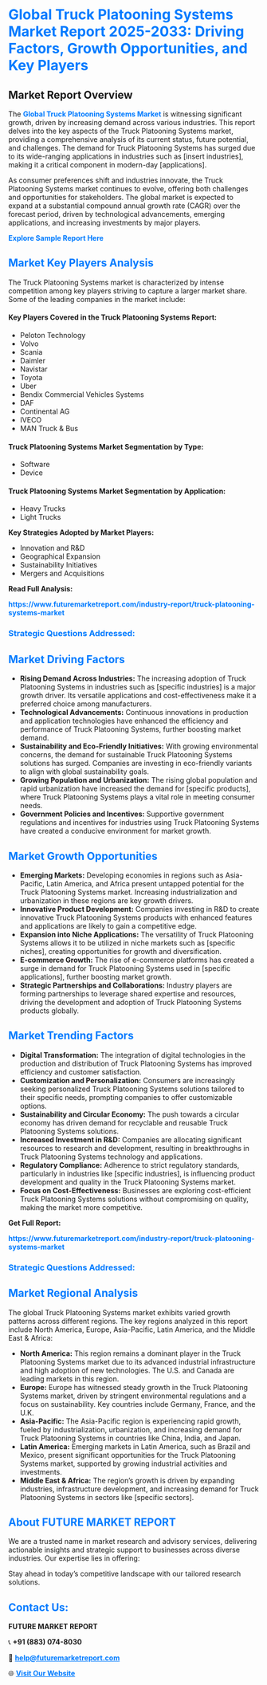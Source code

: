 <h1 style="color: #007BFF;">Global Truck Platooning Systems Market Report 2025-2033: Driving Factors, Growth Opportunities, and Key Players</h1>

<section id="overview">
<h2>Market Report Overview</h2>
<p>The <a href="https://www.futuremarketreport.com/industry-report/truck-platooning-systems-market" style="color: #007BFF; text-decoration: none;"><strong>Global Truck Platooning Systems Market</strong></a> is witnessing significant growth, driven by increasing demand across various industries. This report delves into the key aspects of the Truck Platooning Systems market, providing a comprehensive analysis of its current status, future potential, and challenges. The demand for Truck Platooning Systems has surged due to its wide-ranging applications in industries such as [insert industries], making it a critical component in modern-day [applications].</p>
<p>As consumer preferences shift and industries innovate, the Truck Platooning Systems market continues to evolve, offering both challenges and opportunities for stakeholders. The global market is expected to expand at a substantial compound annual growth rate (CAGR) over the forecast period, driven by technological advancements, emerging applications, and increasing investments by major players.</p>
</section>

<section id="overview">
<p><a href="https://www.futuremarketreport.com/request-sample/reportId=26252" style="color: #007BFF; text-decoration: none;"><strong>Explore Sample Report Here</strong></a></p>
</section>

<section id="key-players">
<h2 style="color: #007BFF;">Market Key Players Analysis</h2>
<p>The Truck Platooning Systems market is characterized by intense competition among key players striving to capture a larger market share. Some of the leading companies in the market include:</p>
<h4>Key Players Covered in the Truck Platooning Systems Report:</h4>
<ul><li>Peloton Technology</li><li>Volvo</li><li>Scania</li><li>Daimler</li><li>Navistar</li><li>Toyota</li><li>Uber</li><li>Bendix Commercial Vehicles Systems</li><li>DAF</li><li>Continental AG</li><li>IVECO</li><li>MAN Truck &amp; Bus</li></ul>
<h4>Truck Platooning Systems Market Segmentation by Type:</h4>
<ul><li>Software</li><li>Device</li></ul>

<h4>Truck Platooning Systems Market Segmentation by Application:</h4>
<ul><li>Heavy Trucks</li><li>Light Trucks</li></ul>
<p><strong>Key Strategies Adopted by Market Players:</strong></p>
<ul>
<li>Innovation and R&D</li>
<li>Geographical Expansion</li>
<li>Sustainability Initiatives</li>
<li>Mergers and Acquisitions</li>
</ul>
</section>

<section>
<p><strong>Read Full Analysis: </strong></p><a href="https://www.futuremarketreport.com/industry-report/truck-platooning-systems-market" style="color: #007BFF; text-decoration: none;"><strong>https://www.futuremarketreport.com/industry-report/truck-platooning-systems-market</strong></a>
<h3 style="color: #007BFF;">Strategic Questions Addressed:</h3>
</section>

<section id="driving-factors">
<h2 style="color: #007BFF;">Market Driving Factors</h2>
<ul>
<li><strong>Rising Demand Across Industries:</strong> The increasing adoption of Truck Platooning Systems in industries such as [specific industries] is a major growth driver. Its versatile applications and cost-effectiveness make it a preferred choice among manufacturers.</li>
<li><strong>Technological Advancements:</strong> Continuous innovations in production and application technologies have enhanced the efficiency and performance of Truck Platooning Systems, further boosting market demand.</li>
<li><strong>Sustainability and Eco-Friendly Initiatives:</strong> With growing environmental concerns, the demand for sustainable Truck Platooning Systems solutions has surged. Companies are investing in eco-friendly variants to align with global sustainability goals.</li>
<li><strong>Growing Population and Urbanization:</strong> The rising global population and rapid urbanization have increased the demand for [specific products], where Truck Platooning Systems plays a vital role in meeting consumer needs.</li>
<li><strong>Government Policies and Incentives:</strong> Supportive government regulations and incentives for industries using Truck Platooning Systems have created a conducive environment for market growth.</li>
</ul>
</section>

<section id="growth-opportunities">
<h2 style="color: #007BFF;">Market Growth Opportunities</h2>
<ul>
<li><strong>Emerging Markets:</strong> Developing economies in regions such as Asia-Pacific, Latin America, and Africa present untapped potential for the Truck Platooning Systems market. Increasing industrialization and urbanization in these regions are key growth drivers.</li>
<li><strong>Innovative Product Development:</strong> Companies investing in R&D to create innovative Truck Platooning Systems products with enhanced features and applications are likely to gain a competitive edge.</li>
<li><strong>Expansion into Niche Applications:</strong> The versatility of Truck Platooning Systems allows it to be utilized in niche markets such as [specific niches], creating opportunities for growth and diversification.</li>
<li><strong>E-commerce Growth:</strong> The rise of e-commerce platforms has created a surge in demand for Truck Platooning Systems used in [specific applications], further boosting market growth.</li>
<li><strong>Strategic Partnerships and Collaborations:</strong> Industry players are forming partnerships to leverage shared expertise and resources, driving the development and adoption of Truck Platooning Systems products globally.</li>
</ul>
</section>

<section id="trending-factors">
<h2 style="color: #007BFF;">Market Trending Factors</h2>
<ul>
<li><strong>Digital Transformation:</strong> The integration of digital technologies in the production and distribution of Truck Platooning Systems has improved efficiency and customer satisfaction.</li>
<li><strong>Customization and Personalization:</strong> Consumers are increasingly seeking personalized Truck Platooning Systems solutions tailored to their specific needs, prompting companies to offer customizable options.</li>
<li><strong>Sustainability and Circular Economy:</strong> The push towards a circular economy has driven demand for recyclable and reusable Truck Platooning Systems solutions.</li>
<li><strong>Increased Investment in R&D:</strong> Companies are allocating significant resources to research and development, resulting in breakthroughs in Truck Platooning Systems technology and applications.</li>
<li><strong>Regulatory Compliance:</strong> Adherence to strict regulatory standards, particularly in industries like [specific industries], is influencing product development and quality in the Truck Platooning Systems market.</li>
<li><strong>Focus on Cost-Effectiveness:</strong> Businesses are exploring cost-efficient Truck Platooning Systems solutions without compromising on quality, making the market more competitive.</li>
</ul>
</section>

<section>
<p><strong>Get Full Report: </strong></p><a href="https://www.futuremarketreport.com/industry-report/truck-platooning-systems-market" style="color: #007BFF; text-decoration: none;"><strong>https://www.futuremarketreport.com/industry-report/truck-platooning-systems-market</strong></a>
<h3 style="color: #007BFF;">Strategic Questions Addressed:</h3>
</section>


<section id="regional-analysis">
<h2 style="color: #007BFF;">Market Regional Analysis</h2>
<p>The global Truck Platooning Systems market exhibits varied growth patterns across different regions. The key regions analyzed in this report include North America, Europe, Asia-Pacific, Latin America, and the Middle East & Africa:</p>
<ul>
<li><strong>North America:</strong> This region remains a dominant player in the Truck Platooning Systems market due to its advanced industrial infrastructure and high adoption of new technologies. The U.S. and Canada are leading markets in this region.</li>
<li><strong>Europe:</strong> Europe has witnessed steady growth in the Truck Platooning Systems market, driven by stringent environmental regulations and a focus on sustainability. Key countries include Germany, France, and the U.K.</li>
<li><strong>Asia-Pacific:</strong> The Asia-Pacific region is experiencing rapid growth, fueled by industrialization, urbanization, and increasing demand for Truck Platooning Systems in countries like China, India, and Japan.</li>
<li><strong>Latin America:</strong> Emerging markets in Latin America, such as Brazil and Mexico, present significant opportunities for the Truck Platooning Systems market, supported by growing industrial activities and investments.</li>
<li><strong>Middle East & Africa:</strong> The region’s growth is driven by expanding industries, infrastructure development, and increasing demand for Truck Platooning Systems in sectors like [specific sectors].</li>
</ul>
</section>

<footer>
<h2 style="color: #007BFF;">About FUTURE MARKET REPORT</h2>
<p>We are a trusted name in market research and advisory services, delivering actionable insights and strategic support to businesses across diverse industries. Our expertise lies in offering:</p>

<p>Stay ahead in today’s competitive landscape with our tailored research solutions.</p>

<h2 style="color: #007BFF;">Contact Us:</h2>
<p><strong>FUTURE MARKET REPORT</strong></p>
<p>📞 <strong>+91 (883) 074-8030</strong></p>
<p>📧 <strong><a href="mailto:help@futuremarketreport.com" style="color: #007BFF;">help@futuremarketreport.com</a></strong></p>
<p>🌐 <strong><a href="https://www.futuremarketreport.com/" style="color: #007BFF;">Visit Our Website</a></strong></p>
</footer>